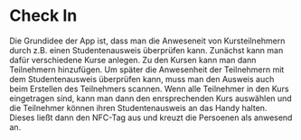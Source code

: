 # Check In

Die Grundidee der App ist, dass man die Anweseneit von Kursteilnehmern durch z.B. einen Studentenausweis überprüfen kann. 
Zunächst kann man dafür verschiedene Kurse anlegen. Zu den Kursen kann man dann Teilnehmern hinzufügen. Um später die Anwesenheit der Teilnehmern mit dem Studentenausweis überprüfen kann, muss man den Ausweis auch beim Erstellen des Teilnehmers scannen. 
Wenn alle Teilnehmer in den Kurs eingetragen sind, kann man dann den enrsprechenden Kurs auswählen und die Teilnehmer können ihren Studentenausweis an das Handy halten. Dieses ließt dann den NFC-Tag aus und kreuzt die Persoenen als anwesend an. 
